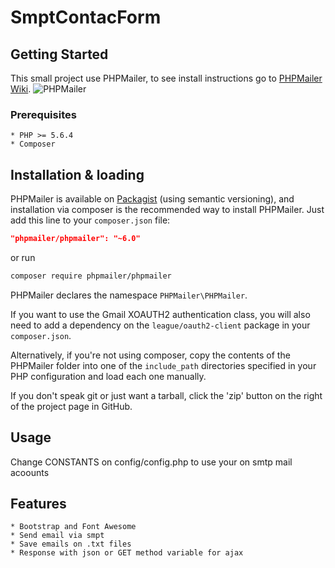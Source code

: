 # SmptContacForm

## Getting Started
This small project use PHPMailer, to see install instructions go to <a href="https://github.com/PHPMailer/PHPMailer/wiki/Tutorial">PHPMailer Wiki</a>.
![PHPMailer](https://raw.github.com/PHPMailer/PHPMailer/master/examples/images/phpmailer.png)

### Prerequisites

```
* PHP >= 5.6.4
* Composer
```

## Installation & loading
PHPMailer is available on [Packagist](https://packagist.org/packages/phpmailer/phpmailer) (using semantic versioning), and installation via composer is the recommended way to install PHPMailer. Just add this line to your `composer.json` file:

```json
"phpmailer/phpmailer": "~6.0"
```

or run

```sh
composer require phpmailer/phpmailer
```

PHPMailer declares the namespace `PHPMailer\PHPMailer`.

If you want to use the Gmail XOAUTH2 authentication class, you will also need to add a dependency on the `league/oauth2-client` package in your `composer.json`.

Alternatively, if you're not using composer, copy the contents of the PHPMailer folder into one of the `include_path` directories specified in your PHP configuration and load each one manually.

If you don't speak git or just want a tarball, click the 'zip' button on the right of the project page in GitHub.

## Usage
Change CONSTANTS on config/config.php to use your on smtp mail acoounts

## Features

```
* Bootstrap and Font Awesome
* Send email via smpt
* Save emails on .txt files
* Response with json or GET method variable for ajax
```